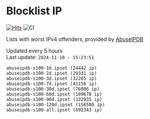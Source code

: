 # Blocklist IP

[![Hits](https://hits.seeyoufarm.com/api/count/incr/badge.svg?url=https%3A%2F%2Fgithub.com%2Fborestad%2Fblocklist-ip%2F&count_bg=%2379C83D&title_bg=%23555555&icon=&icon_color=%23E7E7E7&title=hits&edge_flat=false)](https://hits.seeyoufarm.com)  ![CI](https://img.shields.io/github/workflow/status/borestad/blocklist-ip/CI?style=flat-square)

Lists with worst IPv4 offenders, provided by [AbuseIPDB](https://www.abuseipdb.com/)

<!-- FOOTER-PLACEHOLDER -->
Updated every 5 hours<br>
Last update: `2024-11-10 - 15:23:51`
```
abuseipdb-s100-1d.ipset (24442 ip)
abuseipdb-s100-2d.ipset (29331 ip)
abuseipdb-s100-3d.ipset (32265 ip)
abuseipdb-s100-7d.ipset (41156 ip)
abuseipdb-s100-30d.ipset (76086 ip)
abuseipdb-s100-60d.ipset (109678 ip)
abuseipdb-s100-90d.ipset (132935 ip)
abuseipdb-s100-120d.ipset (156580 ip)
abuseipdb-s100-all.ipset (692343 ip)
```
